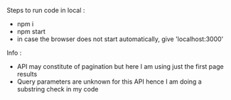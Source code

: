 Steps to run code in local :

- npm i
- npm start
- in case the browser does not start automatically, give 'localhost:3000'

Info : 

- API may constitute of pagination but here I am using just the first page results
- Query parameters are unknown for this API hence I am doing a substring check in my code